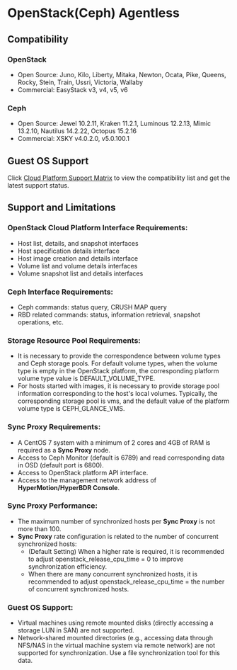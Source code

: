 # OpenStack(Ceph) Agentless

## Compatibility

### OpenStack

* Open Source: Juno, Kilo, Liberty, Mitaka, Newton, Ocata, Pike, Queens, Rocky, Stein, Train, Ussri, Victoria, Wallaby
* Commercial: EasyStack v3, v4, v5, v6

### Ceph

* Open Source: Jewel 10.2.11, Kraken 11.2.1, Luminous 12.2.13, Mimic 13.2.10, Nautilus 14.2.22, Octopus 15.2.16
* Commercial: XSKY v4.0.2.0, v5.0.100.1

## Guest OS Support

Click [Cloud Platform Support Matrix](https://oneprocloud.feishu.cn/sheets/ItUJsXCqgh7tzmtRYygcCw7YnvK?from=from_copylink) to view the compatibility list and get the latest support status.

## Support and Limitations

### OpenStack Cloud Platform Interface Requirements:
   - Host list, details, and snapshot interfaces
   - Host specification details interface
   - Host image creation and details interface
   - Volume list and volume details interfaces
   - Volume snapshot list and details interfaces

### Ceph Interface Requirements:
   - Ceph commands: status query, CRUSH MAP query
   - RBD related commands: status, information retrieval, snapshot operations, etc.

### Storage Resource Pool Requirements:
   - It is necessary to provide the correspondence between volume types and Ceph storage pools. For default volume types, when the volume type is empty in the OpenStack platform, the corresponding platform volume type value is DEFAULT_VOLUME_TYPE.
   - For hosts started with images, it is necessary to provide storage pool information corresponding to the host's local volumes. Typically, the corresponding storage pool is vms, and the default value of the platform volume type is CEPH_GLANCE_VMS.

### Sync Proxy Requirements:
   - A CentOS 7 system with a minimum of 2 cores and 4GB of RAM is required as a **Sync Proxy** node.
   - Access to Ceph Monitor (default is 6789) and read corresponding data in OSD (default port is 6800).
   - Access to OpenStack platform API interface.
   - Access to the management network address of **HyperMotion/HyperBDR Console**.

### Sync Proxy Performance:
   - The maximum number of synchronized hosts per **Sync Proxy** is not more than 100.
   - **Sync Proxy** rate configuration is related to the number of concurrent synchronized hosts:
      - (Default Setting) When a higher rate is required, it is recommended to adjust openstack_release_cpu_time = 0 to improve synchronization efficiency.
      - When there are many concurrent synchronized hosts, it is recommended to adjust openstack_release_cpu_time = the number of concurrent synchronized hosts.

### Guest OS Support:
   - Virtual machines using remote mounted disks (directly accessing a storage LUN in SAN) are not supported.
   - Network-shared mounted directories (e.g., accessing data through NFS/NAS in the virtual machine system via remote network) are not supported for synchronization. Use a file synchronization tool for this data.
